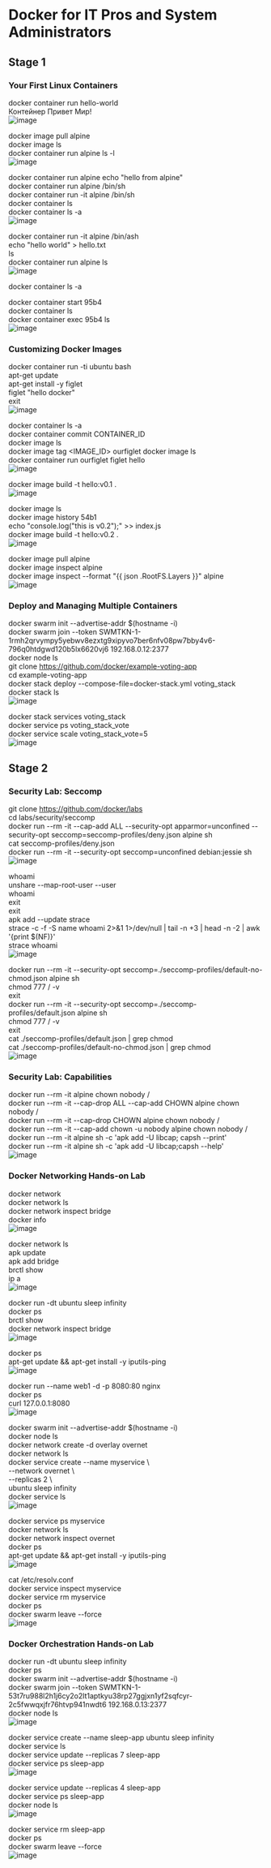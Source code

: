 # Docker for IT Pros and System Administrators

## Stage 1

### Your First Linux Containers

docker container run hello-world  
Контейнер Привет Мир!  
![image](https://github.com/user-attachments/assets/65084460-82ad-445f-8586-fde120838463)  

docker image pull alpine  
docker image ls  
docker container run alpine ls -l  
![image](https://github.com/user-attachments/assets/1f0be407-15e5-43d3-8d6e-fb5c89e9873a)  

docker container run alpine echo "hello from alpine"  
docker container run alpine /bin/sh  
docker container run -it alpine /bin/sh  
docker container ls  
docker container ls -a  
![image](https://github.com/user-attachments/assets/03695691-7858-4289-b26d-cf917c6f6cdc)  

docker container run -it alpine /bin/ash  
echo "hello world" > hello.txt  
ls  
docker container run alpine ls  
![image](https://github.com/user-attachments/assets/698cf970-4581-41e3-aac2-8a3c40429544)  

docker container ls -a  

docker container start 95b4  
docker container ls  
docker container exec 95b4 ls  
![image](https://github.com/user-attachments/assets/59536901-5107-477c-a29d-93b20dfe5dc4)  

### Customizing Docker Images

docker container run -ti ubuntu bash  
apt-get update  
apt-get install -y figlet  
figlet "hello docker"  
exit  
![image](https://github.com/user-attachments/assets/e89e1aa9-fe4f-4798-b587-6ab3385bca52)  

docker container ls -a  
docker container commit CONTAINER_ID  
docker image ls  
docker image tag <IMAGE_ID> ourfiglet
docker image ls  
docker container run ourfiglet figlet hello  
![image](https://github.com/user-attachments/assets/19523afb-ee7b-4f14-a174-7fbd7089c9d7)

docker image build -t hello:v0.1 .  
![image](https://github.com/user-attachments/assets/62a30f18-7559-4021-8275-828384b81dda)

docker image ls  
docker image history 54b1  
echo "console.log(\"this is v0.2\");" >> index.js  
docker image build -t hello:v0.2 .  
![image](https://github.com/user-attachments/assets/f82510a5-0ea5-410c-8028-8d8168673522)  

docker image pull alpine  
docker image inspect alpine  
docker image inspect --format "{{ json .RootFS.Layers }}" alpine  
![image](https://github.com/user-attachments/assets/15e50267-bc41-4ad1-9a10-aec7e6b7d096)  

### Deploy and Managing Multiple Containers

docker swarm init --advertise-addr $(hostname -i)  
docker swarm join --token SWMTKN-1-1rmh2qrvympy5yebwv8ezxtg9xipyvo7ber6nfv08pw7bby4v6-796q0htdgwd120b5lx6620vj6 192.168.0.12:2377  
docker node ls  
git clone https://github.com/docker/example-voting-app  
cd example-voting-app  
docker stack deploy --compose-file=docker-stack.yml voting_stack  
docker stack ls  
![image](https://github.com/user-attachments/assets/44865d2a-1cde-45e5-b7c9-8645f9fa46d7)  

docker stack services voting_stack  
docker service ps voting_stack_vote  
docker service scale voting_stack_vote=5  
![image](https://github.com/user-attachments/assets/552bc743-82f9-4578-bf0f-e6a1a6257d47)  

## Stage 2

### Security Lab: Seccomp

git clone https://github.com/docker/labs  
cd labs/security/seccomp  
docker run --rm -it --cap-add ALL --security-opt apparmor=unconfined --security-opt seccomp=seccomp-profiles/deny.json alpine sh  
cat seccomp-profiles/deny.json  
docker run --rm -it --security-opt seccomp=unconfined debian:jessie sh  
![image](https://github.com/user-attachments/assets/b4a461b9-924a-4511-9804-f02cf645d894)  

whoami  
unshare --map-root-user --user  
whoami  
exit  
exit  
apk add --update strace  
strace -c -f -S name whoami 2>&1 1>/dev/null | tail -n +3 | head -n -2 | awk '{print $(NF)}'  
strace whoami  
![image](https://github.com/user-attachments/assets/c6a502ab-6fb2-41a8-bb5d-3cdab987cc63)  

docker run --rm -it --security-opt seccomp=./seccomp-profiles/default-no-chmod.json alpine sh  
chmod 777 / -v  
exit  
docker run --rm -it --security-opt seccomp=./seccomp-profiles/default.json alpine sh  
chmod 777 / -v  
exit  
cat ./seccomp-profiles/default.json | grep chmod  
cat ./seccomp-profiles/default-no-chmod.json | grep chmod  
![image](https://github.com/user-attachments/assets/6cbb499a-cbb5-4ea9-a032-2e701cb65419)  

### Security Lab: Capabilities

docker run --rm -it alpine chown nobody /  
docker run --rm -it --cap-drop ALL --cap-add CHOWN alpine chown nobody /  
docker run --rm -it --cap-drop CHOWN alpine chown nobody /  
docker run --rm -it --cap-add chown -u nobody alpine chown nobody /  
docker run --rm -it alpine sh -c 'apk add -U libcap; capsh --print'  
docker run --rm -it alpine sh -c 'apk add -U libcap;capsh --help'  
![image](https://github.com/user-attachments/assets/e92dff68-a9f2-4882-8849-cff98efd0c86)  

### Docker Networking Hands-on Lab

docker network  
docker network ls  
docker network inspect bridge  
docker info  
![image](https://github.com/user-attachments/assets/836c9661-bb14-41e1-9c15-5620d368506c)

docker network ls  
apk update  
apk add bridge  
brctl show  
ip a  
![image](https://github.com/user-attachments/assets/cebe4b21-b44d-464f-abb9-87064f547d5e)  

docker run -dt ubuntu sleep infinity  
docker ps  
brctl show  
docker network inspect bridge  
![image](https://github.com/user-attachments/assets/52dd5d84-b9a4-4295-9dbe-9c2dc44a1233)  

docker ps  
apt-get update && apt-get install -y iputils-ping  
![image](https://github.com/user-attachments/assets/96aea92b-59fa-4536-aae5-1e25b7070ea8)  

docker run --name web1 -d -p 8080:80 nginx  
docker ps  
curl 127.0.0.1:8080  
![image](https://github.com/user-attachments/assets/811d3dc3-ef84-4845-b0cf-66007ca9c9e8)  

docker swarm init --advertise-addr $(hostname -i)  
docker node ls  
docker network create -d overlay overnet  
docker network ls  
docker service create --name myservice \  
--network overnet \  
--replicas 2 \  
ubuntu sleep infinity  
docker service ls  
![image](https://github.com/user-attachments/assets/d94d2927-fe8c-4a6b-b466-bbf65ba93ca6)  

docker service ps myservice  
docker network ls  
docker network inspect overnet  
docker ps  
apt-get update && apt-get install -y iputils-ping  
![image](https://github.com/user-attachments/assets/2e3d7bef-fe22-4f47-afbb-5756674b318a)  

cat /etc/resolv.conf  
docker service inspect myservice  
docker service rm myservice  
docker ps  
docker swarm leave --force  
![image](https://github.com/user-attachments/assets/0377204b-c4ff-48da-9006-80fcfa30d69c)  

### Docker Orchestration Hands-on Lab

docker run -dt ubuntu sleep infinity  
docker ps  
docker swarm init --advertise-addr $(hostname -i)  
docker swarm join --token SWMTKN-1-53t7ru988l2h1j6cy2o2lt1aptkyu38rp27ggjxn1yf2sqfcyr-2c5fwwqxjfr76htvp941nwdt6 192.168.0.13:2377  
docker node ls  
![image](https://github.com/user-attachments/assets/648fe215-1812-4973-9ffd-5ce3219d3435)  

docker service create --name sleep-app ubuntu sleep infinity  
docker service ls  
docker service update --replicas 7 sleep-app  
docker service ps sleep-app  
![image](https://github.com/user-attachments/assets/660a93ef-791c-4560-96ac-7ef98956a85f)  

docker service update --replicas 4 sleep-app  
docker service ps sleep-app  
docker node ls  
![image](https://github.com/user-attachments/assets/809c25b9-1ac7-4c71-b84f-0f08620cd827)  

docker service rm sleep-app  
docker ps  
docker swarm leave --force  
![image](https://github.com/user-attachments/assets/593dbf24-dbde-4dbd-af9c-04d21bfd7d68)  





